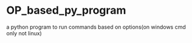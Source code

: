 # OP_based_py_program
a python program to run commands based on options(on windows cmd only not linux)
